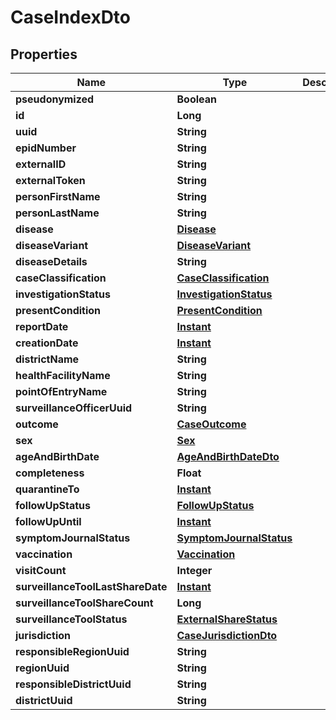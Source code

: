 # CaseIndexDto

## Properties
Name | Type | Description | Notes
------------ | ------------- | ------------- | -------------
**pseudonymized** | **Boolean** |  |  [optional]
**id** | **Long** |  |  [optional]
**uuid** | **String** |  |  [optional]
**epidNumber** | **String** |  |  [optional]
**externalID** | **String** |  |  [optional]
**externalToken** | **String** |  |  [optional]
**personFirstName** | **String** |  |  [optional]
**personLastName** | **String** |  |  [optional]
**disease** | [**Disease**](Disease.md) |  |  [optional]
**diseaseVariant** | [**DiseaseVariant**](DiseaseVariant.md) |  |  [optional]
**diseaseDetails** | **String** |  |  [optional]
**caseClassification** | [**CaseClassification**](CaseClassification.md) |  |  [optional]
**investigationStatus** | [**InvestigationStatus**](InvestigationStatus.md) |  |  [optional]
**presentCondition** | [**PresentCondition**](PresentCondition.md) |  |  [optional]
**reportDate** | [**Instant**](OffsetDateTime.md) |  |  [optional]
**creationDate** | [**Instant**](OffsetDateTime.md) |  |  [optional]
**districtName** | **String** |  |  [optional]
**healthFacilityName** | **String** |  |  [optional]
**pointOfEntryName** | **String** |  |  [optional]
**surveillanceOfficerUuid** | **String** |  |  [optional]
**outcome** | [**CaseOutcome**](CaseOutcome.md) |  |  [optional]
**sex** | [**Sex**](Sex.md) |  |  [optional]
**ageAndBirthDate** | [**AgeAndBirthDateDto**](AgeAndBirthDateDto.md) |  |  [optional]
**completeness** | **Float** |  |  [optional]
**quarantineTo** | [**Instant**](OffsetDateTime.md) |  |  [optional]
**followUpStatus** | [**FollowUpStatus**](FollowUpStatus.md) |  |  [optional]
**followUpUntil** | [**Instant**](OffsetDateTime.md) |  |  [optional]
**symptomJournalStatus** | [**SymptomJournalStatus**](SymptomJournalStatus.md) |  |  [optional]
**vaccination** | [**Vaccination**](Vaccination.md) |  |  [optional]
**visitCount** | **Integer** |  |  [optional]
**surveillanceToolLastShareDate** | [**Instant**](OffsetDateTime.md) |  |  [optional]
**surveillanceToolShareCount** | **Long** |  |  [optional]
**surveillanceToolStatus** | [**ExternalShareStatus**](ExternalShareStatus.md) |  |  [optional]
**jurisdiction** | [**CaseJurisdictionDto**](CaseJurisdictionDto.md) |  |  [optional]
**responsibleRegionUuid** | **String** |  |  [optional]
**regionUuid** | **String** |  |  [optional]
**responsibleDistrictUuid** | **String** |  |  [optional]
**districtUuid** | **String** |  |  [optional]
